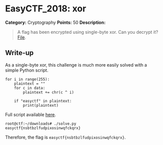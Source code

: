 # EasyCTF_2018: xor

**Category:** Cryptography
**Points:** 50
**Description:**

>A flag has been encrypted using single-byte xor. Can you decrypt it? [File](https://easyctf.com/chals/autogen/90/xor.txt).

## Write-up
As a single-byte xor, this challenge is much more easily solved with a simple Python script.

    for i in range(255):
        plaintext = ""
        for c in data:
            plaintext += chr(c ^ i)

        if "easyctf" in plaintext:
            print(plaintext)

Full script available [here](solve.py).

    root@ctf:~/downloads# ./solve.py 
    easyctf{nsbtbzlfudpixosinwqfckqrx}

Therefore, the flag is `easyctf{nsbtbzlfudpixosinwqfckqrx}`.
